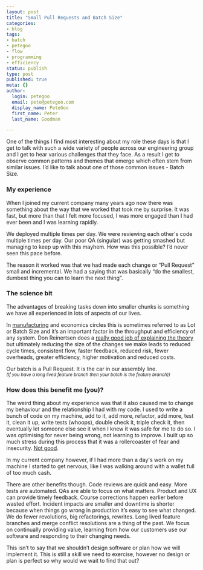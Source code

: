 ```yaml
---
layout: post
title: "Small Pull Requests and Batch Size"
categories:
- blog
tags:
- batch
- petegoo
- flow
- programming
- efficiency
status: publish
type: post
published: true
meta: {}
author:
  login: petegoo
  email: pete@petegoo.com
  display_name: PeteGoo
  first_name: Peter
  last_name: Goodman

---
```


One of the things I find most interesting about my role these days is that I get to talk with such a wide variety of people across our engineering group and I get to hear various challenges that they face. As a result I get to observe common patterns and themes that emerge which often stem from similar issues. I’d like to talk about one of those common issues - Batch Size.

### My experience

When I joined my current company many years ago now there was something about the way that we worked that took me by surprise. It was fast, but more than that I felt more focused, I was more engaged than I had ever been and I was learning rapidly. 

We deployed multiple times per day. We were reviewing each other's code multiple times per day. Our poor QA (singular) was getting smashed but managing to keep up with this mayhem. How was this possible? I’d never seen this pace before. 

The reason it worked was that we had made each change or “Pull Request” small and incremental. We had a saying that was basically “do the smallest, dumbest thing you can to learn the next thing”.

### The science bit

The advantages of breaking tasks down into smaller chunks is something we have all experienced in lots of aspects of our lives. 

In [manufacturing](https://en.wikipedia.org/wiki/Lean_manufacturing) and economics circles this is sometimes referred to as Lot or Batch Size and it’s an important factor in the throughput and efficiency of any system. Don Reinertsen does a [really good job of explaining the theory](https://www.youtube.com/watch?v=zVASqSj_kvc) but ultimately reducing the size of the changes we make leads to reduced cycle times, consistent flow, faster feedback, reduced risk, fewer overheads, greater efficiency, higher motivation and reduced costs. 

Our batch is a Pull Request. It is the car in our assembly line.<br/>
<sub>_(If you have a long lived feature branch then your batch is the feature branch))_</sub>

### How does this benefit me (you)?

The weird thing about my experience was that it also caused me to change my behaviour and the relationship I had with my code. I used to write a bunch of code on my machine, add to it, add more, refactor, add more, test it, clean it up, write tests (whoops), double check it, triple check it, then eventually let someone else see it when I knew it was safe for me to do so. I was optimising for never being wrong, not learning to improve. I built up so much stress during this process that it was a rollercoaster of fear and insecurity. [Not good](https://rework.withgoogle.com/blog/five-keys-to-a-successful-google-team/).

In my current company however, if I had more than a day's work on my machine I started to get nervous, like I was walking around with a wallet full of too much cash.

There are other benefits though. Code reviews are quick and easy. More tests are automated. QAs are able to focus on what matters. Product and UX can provide timely feedback. Course corrections happen earlier before wasted effort. Incident impacts are smaller and downtime is shorter because when things go wrong in production it’s easy to see what changed. We do fewer revolutions, big refactorings, rewrites. Long lived feature branches and merge conflict resolutions are a thing of the past. We focus on continually providing value, learning from how our customers use our software and responding to their changing needs.

This isn’t to say that we shouldn’t design software or plan how we will implement it. This is still a skill we need to exercise, however no design or plan is perfect so why would we wait to find that out?
